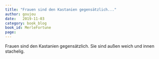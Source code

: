 ```yaml
---
title: "Frauen sind den Kastanien gegensätzlich..."
author: goujou
date:   2019-11-03
category: book_blog
book_id: MerleFortune
page: 
---
```

Frauen sind den Kastanien gegensätzlich.
Sie sind außen weich und innen stachelig.
